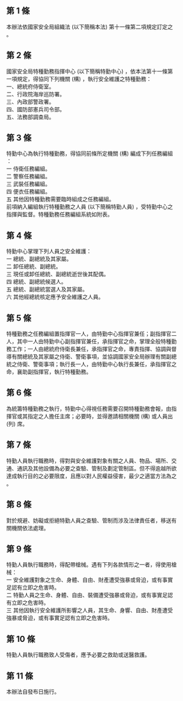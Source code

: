 第 1 條
-------
本辦法依國家安全局組織法 (以下簡稱本法) 第十一條第二項規定訂定之  
。

第 2 條
-------
國家安全局特種勤務指揮中心 (以下簡稱特勤中心) ，依本法第十一條第  
一項規定，得協同下列機關 (構) ，執行安全維護之特種勤務：  
一、總統府侍衛室。  
二、行政院海岸巡防署。  
三、內政部警政署。  
四、國防部憲兵司令部。  
五、法務部調查局。

第 3 條
-------
特勤中心為執行特種勤務，得協同前條所定機關 (構) 編成下列任務編組  
：  
一  侍衛任務編組。  
二  警察任務編組。  
三  武裝任務編組。  
四  便衣任務編組。  
五  其他因特種勤務需要臨時組成之任務編組。  
前項納入編組執行特種勤務之人員 (以下簡稱特勤人員) ，受特勤中心之  
指揮與監督。特種勤務任務編組系統如附表。

第 4 條
-------
特勤中心掌理下列人員之安全維護：  
一  總統、副總統及其家屬。  
二  卸任總統、副總統。  
三  現任或卸任總統、副總統逝世後其配偶。  
四  總統、副總統候選人。  
五  總統、副總統當選人及其家屬。  
六  其他經總統核定應予安全維護之人員。

第 5 條
-------
特種勤務之任務編組置指揮官一人，由特勤中心指揮官兼任；副指揮官二  
人，其中一人由特勤中心副指揮官兼任，承指揮官之命，掌理全般特種勤  
務工作；一人由總統府侍衛長兼任，承指揮官之命，專責指揮、協調與督  
導有關總統及其家屬之侍衛、警衛事項，並協調國家安全局辦理有關副總  
統之侍衛、警衛事項；執行長一人，由特勤中心執行長兼任，承指揮官之  
命，襄助副指揮官，執行特種勤務。

第 6 條
-------
為統籌特種勤務之執行，特勤中心得視任務需要召開特種勤務會報，由指  
揮官或其指定之人擔任主席；必要時，並得邀請相關機關 (構) 或人員出  
 (列) 席。

第 7 條
-------
特勤人員執行職務時，得對與安全維護對象有關之人員、物品、場所、交  
通、通訊及其他設備為必要之查驗、管制及劃定管制區。但不得逾越所欲  
達成執行目的之必要限度，且應以對人民權益侵害，最少之適當方法為之  
。

第 8 條
-------
對於規避、妨礙或拒絕特勤人員之查驗、管制而涉及法律責任者，移送有  
關機關依法處理。

第 9 條
-------
特勤人員執行職務時，得配帶槍械。遇有下列各款情形之一者，得使用槍  
械：  
一  安全維護對象之生命、身體、自由、財產遭受強暴或脅迫，或有事實  
    足認有立即之危害時。  
二  特勤人員之生命、身體、自由、裝備遭受強暴或脅迫，或有事實足認  
    有立即之危害時。  
三  其他因執行安全維護所影響之人員，其生命、身響、自由、財產遭受  
    強暴或脅迫，或有事實足認有立即之危害時。

第 10 條
--------
特勤人員執行職務致人受傷者，應予必要之救助或送醫救護。

第 11 條
--------
本辦法自發布日施行。

